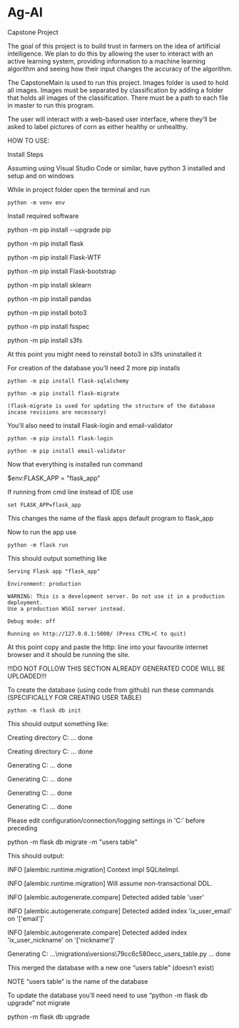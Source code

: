 # Ag-AI
Capstone Project

The goal of this project is to build trust in farmers on the idea of artificial intelligence. We plan to do this by allowing the user to interact with an active learning system, providing information to a machine learning algorithm and seeing how their input changes the accuracy of the algorithm.

The CapstoneMain is used to run this project. Images folder is used to hold all images. Images must be separated by classification by adding a folder that holds all images of the classification. There must be a path to each file in master to run this program.

The user will interact with a web-based user interface, where they’ll be asked to label pictures of corn as either healthy or unhealthy. 

HOW TO USE:

Install Steps

Assuming using Visual Studio Code or similar, have python 3 installed and setup and on windows

While in project folder open the terminal and run 

	python -m venv env
	
Install required software

python -m pip install --upgrade pip

python -m pip install flask

python -m pip install Flask-WTF

python -m pip install Flask-bootstrap

python -m pip install sklearn

python -m pip install pandas

python -m pip install boto3

python -m pip install fsspec

python -m pip install s3fs

At this point you might need to reinstall boto3 in s3fs uninstalled it

For creation of the database you’ll need 2 more pip installs

	python -m pip install flask-sqlalchemy
	
	python -m pip install flask-migrate
	
	(flask-migrate is used for updating the structure of the database incase revisions are necessary)
	
You'll also need to install Flask-login and email-validator

	python -m pip install flask-login
	
	python -m pip install email-validator
	
Now that everything is installed run command

$env:FLASK_APP = "flask_app"

If running from cmd line instead of IDE use 

	set FLASK_APP=flask_app
This changes the name of the flask apps default program to flask_app 

Now to run the app use

	python -m flask run
	
This should output something like

	Serving Flask app "flask_app"

	Environment: production

 	WARNING: This is a development server. Do not use it in a production deployment.
 	Use a production WSGI server instead.
	  
	Debug mode: off
	  
	Running on http://127.0.0.1:5000/ (Press CTRL+C to quit)
	
At this point copy and paste the http: line into your favourite internet browser and it should be running the site.

!!!DO NOT FOLLOW THIS SECTION ALREADY GENERATED CODE WILL BE UPLOADED!!!

To create the database (using code from github) run these commands (SPECIFICALLY FOR CREATING USER TABLE) 

	python -m flask db init
	
This should output something like:

Creating directory C: … done

Creating directory C: ...  done

Generating C: ...  done

Generating C: ...  done

Generating C: ...  done

Generating C: ...  done

Please edit configuration/connection/logging settings in 'C:’ before preceding 

python -m flask db migrate -m "users table"

This should output:

INFO  [alembic.runtime.migration] Context impl SQLiteImpl.

INFO  [alembic.runtime.migration] Will assume non-transactional DDL.

INFO  [alembic.autogenerate.compare] Detected added table 'user'

INFO  [alembic.autogenerate.compare] Detected added index 'ix_user_email' on '['email']'

INFO  [alembic.autogenerate.compare] Detected added index 'ix_user_nickname' on '['nickname']'

Generating C: …\migrations\versions\79cc6c580ecc_users_table.py ...  done

This merged the database with a new one “users table” (doesn’t exist)

NOTE “users table” is the name of the database

To update the database you’ll need need to use “python -m flask db upgrade” not migrate

python -m flask db upgrade


